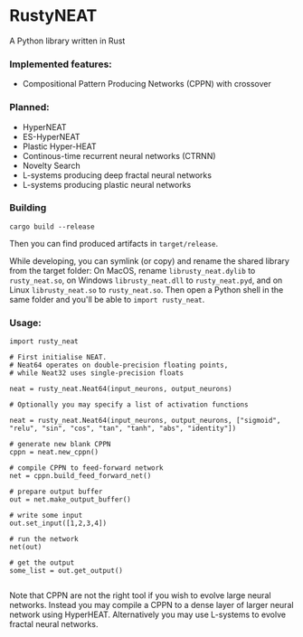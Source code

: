
# RustyNEAT

A Python library written in Rust

### Implemented features:

- Compositional Pattern Producing Networks (CPPN) with crossover

### Planned:

- HyperNEAT
- ES-HyperNEAT
- Plastic Hyper-HEAT
- Continous-time recurrent neural networks (CTRNN)
- Novelty Search
- L-systems producing deep fractal neural networks
- L-systems producing plastic neural networks

### Building

```
cargo build --release
```

Then you can find produced artifacts in `target/release`.

While developing, you can symlink (or copy) and rename the shared 
library from the target folder: On MacOS, rename 
`librusty_neat.dylib` to `rusty_neat.so`, on Windows `librusty_neat.dll` 
to `rusty_neat.pyd`, and on Linux `librusty_neat.so` to `rusty_neat.so`. 
Then open a Python shell in the same folder and you'll be able to `import rusty_neat`.




### Usage:

```
import rusty_neat

# First initialise NEAT.
# Neat64 operates on double-precision floating points,
# while Neat32 uses single-precision floats

neat = rusty_neat.Neat64(input_neurons, output_neurons)

# Optionally you may specify a list of activation functions 

neat = rusty_neat.Neat64(input_neurons, output_neurons, ["sigmoid", "relu", "sin", "cos", "tan", "tanh", "abs", "identity"])

# generate new blank CPPN
cppn = neat.new_cppn()

# compile CPPN to feed-forward network
net = cppn.build_feed_forward_net()

# prepare output buffer
out = net.make_output_buffer()

# write some input
out.set_input([1,2,3,4])

# run the network
net(out)

# get the output
some_list = out.get_output()
 
```

Note that CPPN are not the right tool if you wish to evolve large neural networks.
Instead you may compile a CPPN to a dense layer of larger neural network using HyperHEAT.
Alternatively you may use L-systems to evolve fractal neural networks.
